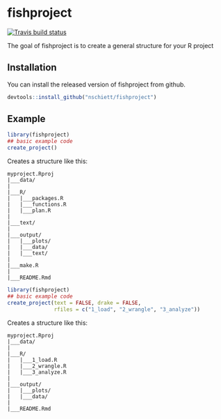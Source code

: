 
<!-- README.md is generated from README.Rmd. Please edit that file -->

# fishproject

<!-- badges: start -->

[![Travis build
status](https://travis-ci.org/nschiett/fishproject.svg?branch=master)](https://travis-ci.org/nschiett/fishproject)
<!-- badges: end -->

The goal of fishproject is to create a general structure for your R
project

## Installation

You can install the released version of fishproject from github.

``` r
devtools::install_github("nschiett/fishproject")
```

## Example

``` r
library(fishproject)
## basic example code
create_project()
```

Creates a structure like this:

    myproject.Rproj
    |___data/
    |
    |___R/
    |   |___packages.R
    |   |___functions.R
    |   |___plan.R
    |
    |___text/
    |
    |___output/
    |   |___plots/
    |   |___data/
    |   |___text/
    |
    |___make.R
    |
    |___README.Rmd

``` r
library(fishproject)
## basic example code
create_project(text = FALSE, drake = FALSE,
               rfiles = c("1_load", "2_wrangle", "3_analyze"))
```

Creates a structure like this:

    myproject.Rproj
    |___data/
    |
    |___R/
    |   |___1_load.R
    |   |___2_wrangle.R
    |   |___3_analyze.R
    |
    |___output/
    |   |___plots/
    |   |___data/
    |
    |___README.Rmd
